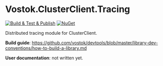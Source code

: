 # Vostok.ClusterClient.Tracing

[![Build & Test & Publish](https://github.com/vostok/clusterclient.tracing/actions/workflows/ci.yml/badge.svg)](https://github.com/vostok/clusterclient.tracing/actions/workflows/ci.yml)
[![NuGet](https://img.shields.io/nuget/v/Vostok.ClusterClient.Tracing.svg)](https://www.nuget.org/packages/Vostok.ClusterClient.Tracing)

Distributed tracing module for ClusterClient.


**Build guide**: https://github.com/vostok/devtools/blob/master/library-dev-conventions/how-to-build-a-library.md

**User documentation**: not written yet.